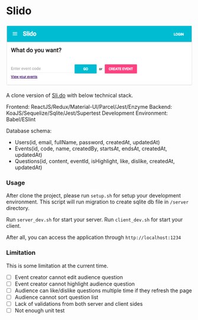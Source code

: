 # Slido

![](screenshot.png)

A clone version of [Sli.do](https://www.sli.do/) with below technical stack.

Frontend: ReactJS/Redux/Material-UI/Parcel/Jest/Enzyme
Backend: KoaJS/Sequelize/Sqlite/Jest/Supertest
Development Environment: Babel/ESlint

Database schema:

- Users(id, email, fullName, password, createdAt, updatedAt)
- Events(id, code, name, createdBy, startsAt, endsAt, createdAt, updatedAt)
- Questions(id, content, eventId, isHighlight, like, dislike, createdAt, updatedAt)

### Usage

After clone the project, please run `setup.sh` for setup your development environment. This script will run migration to create sqlite db file in `/server` directory.

Run `server_dev.sh` for start your server.
Run `client_dev.sh` for start your client.

After all, you can access the application through `http://localhost:1234`

### Limitation

This is some limitation at the current time.

- [ ] Event creator cannot edit audience question
- [ ] Event creator cannot highlight audience question
- [ ] Audience can like/dislike questions multiple time if they refresh the page
- [ ] Audience cannot sort question list
- [ ] Lack of validations from both server and client sides
- [ ] Not enough unit test
